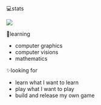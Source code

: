 <!--
**Eykenis/Eykenis** is a ✨ _special_ ✨ repository because its `README.md` (this file) appears on your GitHub profile.

Here are some ideas to get you started:

- 🔭 I’m currently working on ...
- 🌱 I’m currently learning ...
- 👯 I’m looking to collaborate on ...
- 🤔 I’m looking for help with ...
- 💬 Ask me about ...
- 📫 How to reach me: ...
- 😄 Pronouns: ...
- ⚡ Fun fact: ...
-->
💻stats

![](https://github-readme-stats.vercel.app/api?username=Eykenis)
<!-- ![](https://github-profile-trophy.vercel.app/?username=Eykenis) -->
<!-- ![](https://github-readme-stats.vercel.app/api/top-langs/?username=Eykenis&layout=compact) -->

📖learning
- computer graphics
- computer visions
- mathematics

✨looking for
- learn what I want to learn
- play what I want to play
- build and release my own game
